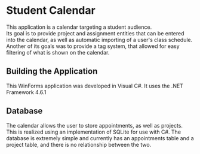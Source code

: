 # Student Calendar

This application is a calendar targeting a student audience. <br>
Its goal is to provide project and assignment entities that can be entered into the calendar, as well as automatic importing of a user's class schedule. <br> 
Another of its goals was to provide a tag system, that allowed for easy filtering of what is shown on the calendar.

## Building the Application

This WinForms application was developed in Visual C#. It uses the .NET Framework 4.6.1

## Database
The calendar allows the user to store appointments, as well as projects. This is realized using an implementation of SQLite for use with C#.
The database is extremely simple and currently has an appointments table and a project table, and there is no relationship between the two.

